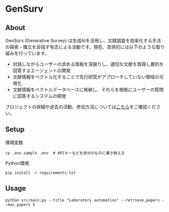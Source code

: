 # GenSurv
## About
GenSurv (Generative Survey) は生成AIを活用し、文献調査を効率化する手法の探索・確立を目指す有志による活動です。現在、具体的には以下のような取り組みを行っています。
- 対話しながらユーザーの求める情報を深掘りし、適切な文献を取得し要約を回答するエージェントの開発
- 文献情報をベクトル化することで先行研究がアプローチしていない領域の可視化
- 文献情報をベクトルデータベースに格納し、それらを根拠にユーザーの質問に回答するシステムの開発

プロジェクトの詳細や過去の活動、参加方法については[こちら](https://gensurv.notion.site/GenSurv-080bd169f48849568ef001a4aa08ca1e?pvs=4)をご確認ください。

## Setup
環境変数
```shell
cp .env.sample .env  # APIキーなどを自分のものに書き換える
```

Python環境
```shell
pip install -r requirements.txt
```
## Usage
```shell
python src/main.py --title "Laboratory automation" --retrieve_papers --max_papers 5
```
